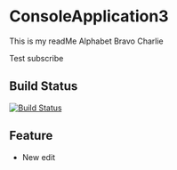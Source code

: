 # ConsoleApplication3
This is my readMe
Alphabet
Bravo
Charlie

Test subscribe

## Build Status
[![Build Status](https://travis-ci.org/mmitrik/ConsoleApplication2.svg?branch=master)](https://travis-ci.org/mmitrik/ConsoleApplication2)

## Feature
* New
edit
